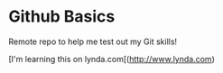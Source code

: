 Github Basics
=============

Remote repo to help me test out my Git skills!

[I'm learning this on lynda.com[(http://www.lynda.com)
